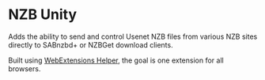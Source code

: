 NZB Unity
===============

Adds the ability to send and control Usenet NZB files from various NZB sites directly to SABnzbd+ or NZBGet download clients.

Built using [WebExtensions Helper](https://github.com/mi-g/weh), the goal is one extension for all browsers.
